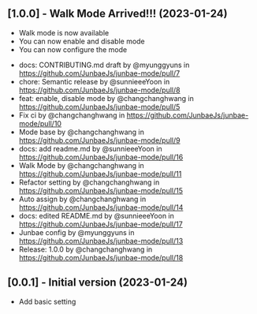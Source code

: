 ## [1.0.0] - Walk Mode Arrived!!! (2023-01-24)

- Walk mode is now available
- You can now enable and disable mode
- You can now configure the mode

* docs: CONTRIBUTING.md draft by @myunggyuns in https://github.com/JunbaeJs/junbae-mode/pull/7
* chore: Semantic release by @sunnieeeYoon in https://github.com/JunbaeJs/junbae-mode/pull/8
* feat: enable, disable mode by @changchanghwang in https://github.com/JunbaeJs/junbae-mode/pull/5
* Fix ci by @changchanghwang in https://github.com/JunbaeJs/junbae-mode/pull/10
* Mode base by @changchanghwang in https://github.com/JunbaeJs/junbae-mode/pull/9
* docs: add readme.md by @sunnieeeYoon in https://github.com/JunbaeJs/junbae-mode/pull/16
* Walk Mode by @changchanghwang in https://github.com/JunbaeJs/junbae-mode/pull/11
* Refactor setting by @changchanghwang in https://github.com/JunbaeJs/junbae-mode/pull/15
* Auto assign by @changchanghwang in https://github.com/JunbaeJs/junbae-mode/pull/14
* docs: edited README.md by @sunnieeeYoon in https://github.com/JunbaeJs/junbae-mode/pull/17
* Junbae config by @myunggyuns in https://github.com/JunbaeJs/junbae-mode/pull/13
* Release: 1.0.0 by @changchanghwang in https://github.com/JunbaeJs/junbae-mode/pull/18

## [0.0.1] - Initial version (2023-01-24)

- Add basic setting
